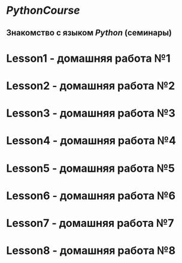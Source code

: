 
# *_PythonCourse_*
## Знакомство с языком *__Python__* (семинары)

# Lesson1 - домашняя работа №1

# Lesson2 - домашняя работа №2

# Lesson3 - домашняя работа №3

# Lesson4 - домашняя работа №4

# Lesson5 - домашняя работа №5

# Lesson6 - домашняя работа №6

# Lesson7 - домашняя работа №7

# Lesson8 - домашняя работа №8